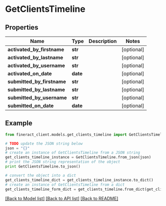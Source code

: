 # GetClientsTimeline


## Properties

Name | Type | Description | Notes
------------ | ------------- | ------------- | -------------
**activated_by_firstname** | **str** |  | [optional] 
**activated_by_lastname** | **str** |  | [optional] 
**activated_by_username** | **str** |  | [optional] 
**activated_on_date** | **date** |  | [optional] 
**submitted_by_firstname** | **str** |  | [optional] 
**submitted_by_lastname** | **str** |  | [optional] 
**submitted_by_username** | **str** |  | [optional] 
**submitted_on_date** | **date** |  | [optional] 

## Example

```python
from fineract_client.models.get_clients_timeline import GetClientsTimeline

# TODO update the JSON string below
json = "{}"
# create an instance of GetClientsTimeline from a JSON string
get_clients_timeline_instance = GetClientsTimeline.from_json(json)
# print the JSON string representation of the object
print GetClientsTimeline.to_json()

# convert the object into a dict
get_clients_timeline_dict = get_clients_timeline_instance.to_dict()
# create an instance of GetClientsTimeline from a dict
get_clients_timeline_form_dict = get_clients_timeline.from_dict(get_clients_timeline_dict)
```
[[Back to Model list]](../README.md#documentation-for-models) [[Back to API list]](../README.md#documentation-for-api-endpoints) [[Back to README]](../README.md)


